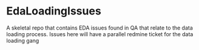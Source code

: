# EdaLoadingIssues
A skeletal repo that contains EDA issues found in QA that relate to the data loading process.  Issues here will have a parallel redmine ticket for the data loading gang
